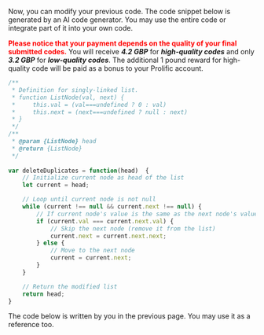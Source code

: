 Now, you can modify your previous code.  The code snippet below is generated by an AI code generator. You may use the entire code or integrate part of it into your own code. 



<span style="color: red;">**Please notice that your payment depends on the quality of your final submitted codes.**</span> You will receive ***4.2 GBP*** for ***high-quality codes*** and only ***3.2 GBP*** for ***low-quality codes***. The additional 1 pound reward for high-quality code will be paid as a bonus to your Prolific account.  

```javascript
/**
 * Definition for singly-linked list.
 * function ListNode(val, next) {
 *     this.val = (val===undefined ? 0 : val)
 *     this.next = (next===undefined ? null : next)
 * }
 */
/**
 * @param {ListNode} head
 * @return {ListNode}
 */
 
var deleteDuplicates = function(head)  {
    // Initialize current node as head of the list
    let current = head;

    // Loop until current node is not null
    while (current !== null && current.next !== null) {
        // If current node's value is the same as the next node's value
        if (current.val === current.next.val) {
            // Skip the next node (remove it from the list)
            current.next = current.next.next;
        } else {
            // Move to the next node
            current = current.next;
        }
    }

    // Return the modified list
    return head;
}
```

The code below is written by you in the previous page. You may use it as a reference too. 

